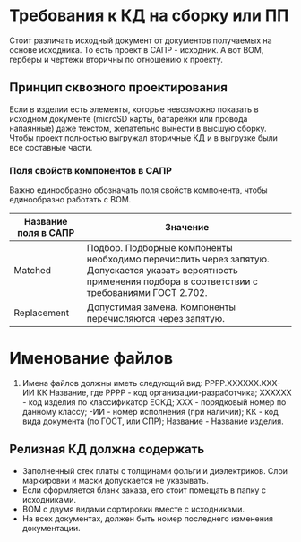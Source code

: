 # Требования к КД на сборку или ПП

Стоит различать исходный документ от документов получаемых на основе исходника. То есть проект в САПР - исходник. А вот BOM, герберы и чертежи вторичны по отношению к проекту.

## Принцип сквозного проектирования
Если в изделии есть элементы, которые невозможно показать в исходном документе (microSD карты, батарейки или провода напаянные) даже текстом, желательно вынести в высшую сборку. Чтобы проект полностью выгружал вторичные КД и в выгрузке были все составные части.
### Поля свойств компонентов в САПР
Важно единообразно обозначать поля свойств компонента, чтобы единообразно работать с BOM.

| Название поля в САПР    | Значение |
|-------------------------|----------|
Matched                   | Подбор. Подборные компоненты необходимо перечислить через запятую. Допускается указать вероятность применения подбора в соответствии с требованиями ГОСТ 2.702.
Replacement               | Допустимая замена. Компоненты перечисляются через запятую.

# Именование файлов
1. Имена файлов должны иметь следующий вид:
РРРР.ХХХХХХ.ХХХ-ИИ КК Название,
где РРРР - код организации-разработчика;
ХХХХХХ - код изделия по классификатор ЕСКД;
ХХХ - порядковый номер по данному классу;
-ИИ - номер исполнения (при наличии);
КК - код вида документа (по ГОСТ, или СПР);
Название - Название изделия.

## Релизная КД должна содержать
* Заполненный стек платы с толщинами фольги и диэлектриков. Слои маркировки и маски допускается не указывать.
* Если оформляется бланк заказа, его стоит помещать в папку с исходниками.
* BOM с двумя видами сортировки вместе с исходниками.
* На всех документах, должен быть номер последнего изменения документации.
